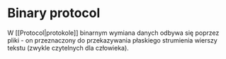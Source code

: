 # Binary protocol
W [[Protocol|protokole]] binarnym wymiana danych odbywa się poprzez pliki - on przeznaczony do przekazywania płaskiego strumienia wierszy tekstu (zwykle czytelnych dla człowieka).
